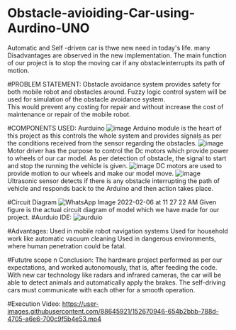 # Obstacle-avioiding-Car-using-Aurdino-UNO

Automatic and Self -driven car is thwe new need in today's life.
many Disadvantages are observed in the new implementation.
The main function of our project is to stop the moving car if any obstacleinterrupts its path of motion.

#PROBLEM STATEMENT:
Obstacle avoidance system provides safety for both mobile robot and obstacles around.
Fuzzy logic control system will be used for simulation of the obstacle avoidance system.  
This would prevent any costing for repair and without increase the cost of maintenance or repair of the mobile robot. 

#COMPONENTS USED:
Aurduino
![image](https://user-images.githubusercontent.com/88645921/152670145-ea88f003-df96-4699-8de3-bb6a1ee39c45.png)
Arduino module is the heart of this project as this controls the whole system and provides signals as per the conditions received from the sensor regarding the obstacles.
![image](https://user-images.githubusercontent.com/88645921/152670168-ace44006-1f18-46a1-a8bc-8a4f8b8ae2f8.png)
Motor driver has the purpose to control the Dc motors which provide power to wheels of our car model. As per detection of obstacle, the signal to start and stop the running the vehicle is given.
![image](https://user-images.githubusercontent.com/88645921/152670196-b71db310-7965-49fe-8e6c-f186c199307f.png)
DC motors are used to provide motion to our wheels and make our model move.
![image](https://user-images.githubusercontent.com/88645921/152670206-c92c085c-0586-4388-8793-5de753be977c.png)
Ultrasonic sensor detects if there is any obstacle interrupting the path of vehicle and responds back to the Arduino and then action takes place.

#Circuit Diagram
![WhatsApp Image 2022-02-06 at 11 27 22 AM](https://user-images.githubusercontent.com/88645921/152670291-c734f623-74bb-4d6a-900b-cf844334177a.jpeg)
Given figure is the actual circuit diagram of model which we have made for our project.
#Aurduio IDE:
![aurduio](https://user-images.githubusercontent.com/88645921/152670937-f7b06d1a-cc97-4732-98e2-0ebd6d31d0b9.png)

#Advantages:
Used in mobile robot navigation systems
Used for household work like automatic vacuum cleaning
Used in dangerous environments, where human penetration could be fatal.

#Fututre scope n Conclusion:
The hardware project performed as per our expectations, and worked autonomously, that is, after feeding the code.
With new car technology like radars and infrared cameras, the car will be able to detect animals and automatically apply the brakes. 
The self-driving cars must communicate with each other for a smooth operation. 


#Execution Video:
https://user-images.githubusercontent.com/88645921/152670946-654b2bbb-788d-4705-a6e6-700c9f5b4e53.mp4




